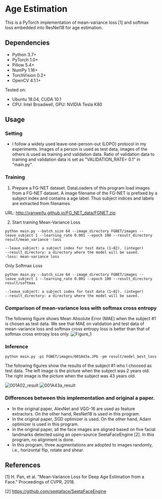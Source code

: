# Age Estimation
This is a PyTorch implementation of mean-variance loss [1] and softmax loss embedded into ResNet18 for age estimation.

## Dependencies
- Python 3.7+
- PyTorch 1.0+
- Pillow 5.4+
- NumPy 1.16+
- TorchVision 0.2+
- OpenCV 4.1.1+

Tested on:
- Ubuntu 18.04, CUDA 10.1
- CPU: Intel Broadwell, GPU: NVIDIA Tesla K80

## Usage
### Setting
- I follow a widely used leave-one-person-out (LOPO) protocol in my experiments. Images of a person is used as test data, images of the others is used as training and validation data. Ratio of validation data to training and validation data is set as "VALIDATION_RATE= 0.1" in "main.py".

### Training
1. Prepare a FG-NET dataset.
DataLoaders of this program load images from a FG-NET dataset. A image filename of the FG-NET is prefixed by a subject index and contains a age label. Thus subject indices and labels are extracted from filenames.

URL: http://yanweifu.github.io/FG_NET_data/FGNET.zip

2. Start training
Mean-Variance Loss
```
python main.py --batch_size 64 --image_directory FGNET/images --leave_subject 1 --learning_rate 0.001 --epoch 100 --result_directory result/mean_variance -loss

--leave_subject: a subject index for test data (1~82). (integer)
--result_directory: a directory where the model will be saved.
-loss: mean-variance loss
```

Only Softmax Loss
```
python main.py --batch_size 64 --image_directory FGNET/images --leave_subject 1 --learning_rate 0.001 --epoch 100 --result_directory result/softmax

--leave_subject: a subject index for test data (1~82). (integer)
--result_directory: a directory where the model will be saved.
```

### Comparison of mean-variance loss with softmax cross entropy
The following figure shows Mean Absolute Error (MAE) when the subject #1 is chosen as test data. We see that MAE on validation and test data of mean-variance loss and softmax cross entropy loss is better than that of softmax cross entropy loss only.
![Figure_1](https://github.com/Herosan163/AgeEstimation/blob/images/mae.png)

### Inference
```
python main.py -pi FGNET/images/001A43a.JPG -pm result/model_best_loss
```
The following figures show the results of the subject #1 who I choosed as test data.
The left image is the picture when the subject was 2 years old.
The right image is the picture when the subject was 43 years old.

![001A02_result](https://github.com/Herosan163/AgeEstimation/blob/images/1.png)
![001A43a_result](https://github.com/Herosan163/AgeEstimation/blob/images/2.png)

### Differences between this implementation and original a paper.
- In the original paper, AlexNet and VGG-16 are used as feature extractors. On the other hand, ResNet18 is used in this program.
- In the original paper, SGD optimizer is used. On the other hand, Adam optimizer is used in this program.
- In the original paper, all the face images are aligned based on five facial landmarks detected using an open-source SeetaFaceEngine [2]. In this program, no alignment is done.
- In this program, three augmentations are adopted to images randomly, i.e., horizontal flip, rotate and shear.

## References
[1] H. Pan, et al. "Mean-Variance Loss for Deep Age Estimation from a Face." Proceedings of CVPR, 2018.

[2] https://github.com/seetaface/SeetaFaceEngine
